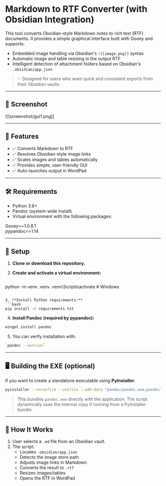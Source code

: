 
# Markdown to RTF Converter (with Obsidian Integration)

This tool converts Obsidian-style Markdown notes to rich text (RTF) documents. It provides a simple graphical interface built with Gooey and supports:

- Embedded image handling via Obsidian's `![[image.png]]` syntax  
- Automatic image and table resizing in the output RTF  
- Intelligent detection of attachment folders based on Obsidian's `.obsidian/app.json`

> ✨ Designed for users who want quick and consistent exports from their Obsidian vaults.

---

## 📸 Screenshot

![[screenshot/gui1.png]]

---

## 🚀 Features

- ✅ Converts Markdown to RTF  
- ✅ Resolves Obsidian-style image links  
- ✅ Scales images and tables automatically  
- ✅ Provides simple, user-friendly GUI  
- ✅ Auto-launches output in WordPad  

---

## 🛠 Requirements

- Python 3.8+  
- Pandoc (system-wide install)  
- Virtual environment with the following packages:

Gooey==1.0.8.1  
pypandoc==1.14

---

## 🐍 Setup

1. **Clone or download this repository.**
2. **Create and activate a virtual environment:**

   ```bash
python -m venv .venv
.venv\Scripts\activate  # Windows
```

3. **Install Python requirements:**
```bash
pip install -r requirements.txt
```

4. **Install Pandoc (required by pypandoc):**
```bash 
winget install pandoc
```

5. You can verify installation with:
```bash 
`pandoc --version`
```

---
## 🖥 Building the EXE (optional)

If you want to create a standalone executable using **PyInstaller**:
```bash
pyinstaller --noconfirm --onefile --add-data "pandoc/pandoc.exe;pandoc" --windowed src/md2rtf_gui.py
```

> This bundles `pandoc.exe` directly with the application. The script dynamically uses the internal copy if running from a PyInstaller bundle.

---
## 📂 How It Works

1. User selects a `.md` file from an Obsidian vault.
2. The script:
    - Locates `.obsidian/app.json`
    - Detects the image store path
    - Adjusts image links in Markdown
    - Converts the result to `.rtf`
    - Resizes images/tables
    - Opens the RTF in WordPad